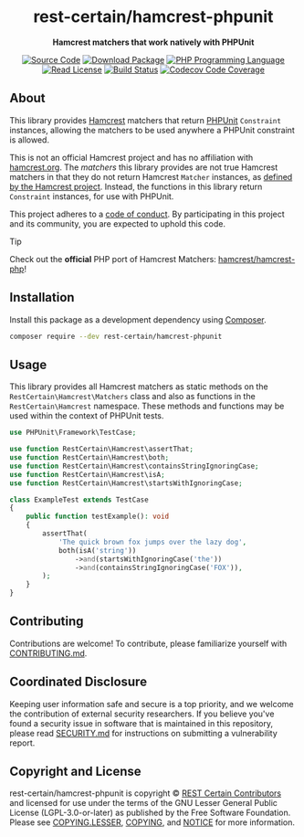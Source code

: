 <h1 align="center">rest-certain/hamcrest-phpunit</h1>

<p align="center">
    <strong>Hamcrest matchers that work natively with PHPUnit</strong>
</p>

<p align="center">
    <a href="https://github.com/rest-certain/hamcrest-phpunit"><img src="https://img.shields.io/badge/source-rest--certain/hamcrest--phpunit-blue.svg?style=flat-square" alt="Source Code"></a>
    <a href="https://packagist.org/packages/rest-certain/hamcrest-phpunit"><img src="https://img.shields.io/packagist/v/rest-certain/hamcrest-phpunit.svg?style=flat-square&label=release" alt="Download Package"></a>
    <a href="https://php.net"><img src="https://img.shields.io/packagist/php-v/rest-certain/hamcrest-phpunit.svg?style=flat-square&colorB=%238892BF" alt="PHP Programming Language"></a>
    <a href="https://github.com/rest-certain/hamcrest-phpunit/blob/main/NOTICE"><img src="https://img.shields.io/packagist/l/rest-certain/hamcrest-phpunit.svg?style=flat-square&colorB=purple" alt="Read License"></a>
    <a href="https://github.com/rest-certain/hamcrest-phpunit/actions/workflows/continuous-integration.yml"><img src="https://img.shields.io/github/actions/workflow/status/rest-certain/hamcrest-phpunit/continuous-integration.yml?branch=main&style=flat-square&logo=github" alt="Build Status"></a>
    <a href="https://codecov.io/gh/rest-certain/hamcrest-phpunit"><img src="https://img.shields.io/codecov/c/gh/rest-certain/hamcrest-phpunit?label=codecov&logo=codecov&style=flat-square" alt="Codecov Code Coverage"></a>
</p>

## About

This library provides [Hamcrest](https://hamcrest.org) matchers that return
[PHPUnit](https://phpunit.de) `Constraint` instances, allowing the matchers to
be used anywhere a PHPUnit constraint is allowed.

This is not an official Hamcrest project and has no affiliation with
[hamcrest.org](https://hamcrest.org). The *matchers* this library provides are
not true Hamcrest matchers in that they do not return Hamcrest `Matcher` instances,
as [defined by the Hamcrest project](https://hamcrest.org/JavaHamcrest/tutorial#writing-custom-matchers).
Instead, the functions in this library return `Constraint` instances, for use
with PHPUnit.

This project adheres to a [code of conduct](CODE_OF_CONDUCT.md). By participating
in this project and its community, you are expected to uphold this code.

> [!TIP]
> Check out the **official** PHP port of Hamcrest Matchers:
> [hamcrest/hamcrest-php](https://packagist.org/packages/hamcrest/hamcrest-php)!

## Installation

Install this package as a development dependency using [Composer](https://getcomposer.org).

``` bash
composer require --dev rest-certain/hamcrest-phpunit
```

## Usage

This library provides all Hamcrest matchers as static methods on the
`RestCertain\Hamcrest\Matchers` class and also as functions in the
`RestCertain\Hamcrest` namespace. These methods and functions may be used within
the context of PHPUnit tests.

``` php
use PHPUnit\Framework\TestCase;

use function RestCertain\Hamcrest\assertThat;
use function RestCertain\Hamcrest\both;
use function RestCertain\Hamcrest\containsStringIgnoringCase;
use function RestCertain\Hamcrest\isA;
use function RestCertain\Hamcrest\startsWithIgnoringCase;

class ExampleTest extends TestCase
{
    public function testExample(): void
    {
        assertThat(
            'The quick brown fox jumps over the lazy dog',
            both(isA('string'))
                ->and(startsWithIgnoringCase('the'))
                ->and(containsStringIgnoringCase('FOX')),
        );
    }
}
```

## Contributing

Contributions are welcome! To contribute, please familiarize yourself with
[CONTRIBUTING.md](CONTRIBUTING.md).

## Coordinated Disclosure

Keeping user information safe and secure is a top priority, and we welcome the
contribution of external security researchers. If you believe you've found a
security issue in software that is maintained in this repository, please read
[SECURITY.md](SECURITY.md) for instructions on submitting a vulnerability report.

## Copyright and License

rest-certain/hamcrest-phpunit is copyright © [REST Certain Contributors](https://rest-certain.dev)
and licensed for use under the terms of the GNU Lesser General Public License
(LGPL-3.0-or-later) as published by the Free Software Foundation. Please see
[COPYING.LESSER](COPYING.LESSER), [COPYING](COPYING), and [NOTICE](NOTICE) for
more information.
